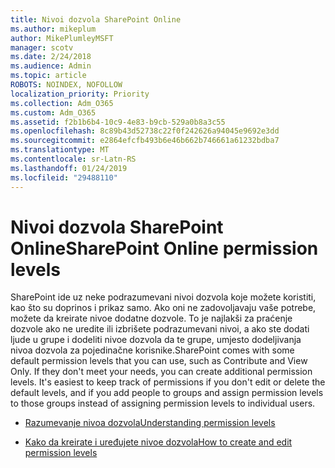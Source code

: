 ```yaml
---
title: Nivoi dozvola SharePoint Online
ms.author: mikeplum
author: MikePlumleyMSFT
manager: scotv
ms.date: 2/24/2018
ms.audience: Admin
ms.topic: article
ROBOTS: NOINDEX, NOFOLLOW
localization_priority: Priority
ms.collection: Adm_O365
ms.custom: Adm_O365
ms.assetid: f2b1b6b4-10c9-4e83-b9cb-529a0b8a3c55
ms.openlocfilehash: 8c89b43d52738c22f0f242626a94045e9692e3dd
ms.sourcegitcommit: e2864efcfb493b6e46b662b746661a61232bdba7
ms.translationtype: MT
ms.contentlocale: sr-Latn-RS
ms.lasthandoff: 01/24/2019
ms.locfileid: "29488110"
---
```

# <a name="sharepoint-online-permission-levels"></a><span data-ttu-id="aed5e-102">Nivoi dozvola SharePoint Online</span><span class="sxs-lookup"><span data-stu-id="aed5e-102">SharePoint Online permission levels</span></span>

<span data-ttu-id="aed5e-p101">SharePoint ide uz neke podrazumevani nivoi dozvola koje možete koristiti, kao što su doprinos i prikaz samo. Ako oni ne zadovoljavaju vaše potrebe, možete da kreirate nivoe dodatne dozvole. To je najlakši za praćenje dozvole ako ne uredite ili izbrišete podrazumevani nivoi, a ako ste dodati ljude u grupe i dodeliti nivoe dozvola da te grupe, umjesto dodeljivanja nivoa dozvola za pojedinačne korisnike.</span><span class="sxs-lookup"><span data-stu-id="aed5e-p101">SharePoint comes with some default permission levels that you can use, such as Contribute and View Only. If they don't meet your needs, you can create additional permission levels. It's easiest to keep track of permissions if you don't edit or delete the default levels, and if you add people to groups and assign permission levels to those groups instead of assigning permission levels to individual users.</span></span>
  
- [<span data-ttu-id="aed5e-106">Razumevanje nivoa dozvola</span><span class="sxs-lookup"><span data-stu-id="aed5e-106">Understanding permission levels</span></span>](https://go.microsoft.com/fwlink/?linkid=867071)
    
- [<span data-ttu-id="aed5e-107">Kako da kreirate i uređujete nivoe dozvola</span><span class="sxs-lookup"><span data-stu-id="aed5e-107">How to create and edit permission levels</span></span>](https://go.microsoft.com/fwlink/?linkid=867072)
    

